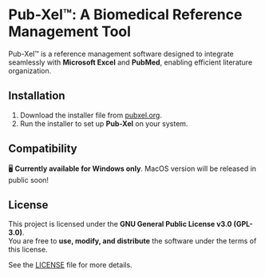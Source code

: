 # Pub-Xel™: A Biomedical Reference Management Tool

Pub-Xel™ is a reference management software designed to integrate seamlessly with **Microsoft Excel** and **PubMed**, enabling efficient literature organization.

## Installation
1. Download the installer file from [pubxel.org](https://pubxel.org).
2. Run the installer to set up **Pub-Xel** on your system.

## Compatibility
🖥 **Currently available for Windows only**.
MacOS version will be released in public soon!

## License
This project is licensed under the **GNU General Public License v3.0 (GPL-3.0)**.  
You are free to **use, modify, and distribute** the software under the terms of this license.

See the [LICENSE](./LICENSE) file for more details.